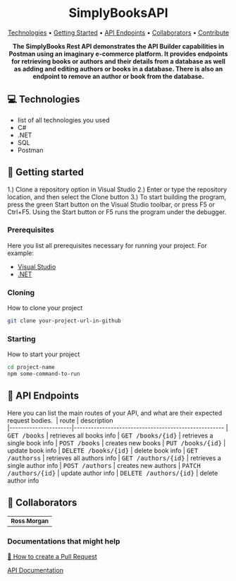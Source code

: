 <h1 align="center" style="font-weight: bold;">SimplyBooksAPI</h1>

<p align="center">
 <a href="#tech">Technologies</a> • 
 <a href="#started">Getting Started</a> • 
  <a href="#routes">API Endpoints</a> •
 <a href="#colab">Collaborators</a> •
 <a href="#contribute">Contribute</a>
</p>

<p align="center">
    <b>The SimplyBooks Rest API demonstrates the API Builder capabilities in Postman using an imaginary e-commerce platform. It provides endpoints for retrieving books or authors and their details from a database as well as adding and editing authors or books in a database. There is also an endpoint to remove an author or book from the database.</b>
</p>

<h2 id="technologies">💻 Technologies</h2>

- list of all technologies you used
- C#
- .NET
- SQL
- Postman

<h2 id="started">🚀 Getting started</h2>

1.) Clone a repository option in Visual Studio 2.) Enter or type the repository location, and then select the Clone button 3.) To start building the program, press the green Start button on the Visual Studio toolbar, or press F5 or Ctrl+F5. Using the Start button or F5 runs the program under the debugger.

<h3>Prerequisites</h3>

Here you list all prerequisites necessary for running your project. For example:

- [Visual Studio](https://visualstudio.microsoft.com/downloads/)
- [.NET](https://dotnet.microsoft.com/en-us/)
  
<h3>Cloning</h3>

How to clone your project

```bash
git clone your-project-url-in-github
```

<h3>Starting</h3>

How to start your project

```bash
cd project-name
npm some-command-to-run
```

<h2 id="routes">📍 API Endpoints</h2>

Here you can list the main routes of your API, and what are their expected request bodies.
​
| route               | description                                          
|----------------------|-----------------------------------------------------
| <kbd>GET /books</kbd>     | retrieves all books info
| <kbd>GET /books/{id}</kbd>     | retrieves a single book info
| <kbd>POST /books</kbd>     | creates new books
| <kbd>PUT /books/{id}</kbd>     | update book info
| <kbd>DELETE /books/{id}</kbd>     | delete book info
| <kbd>GET /authorss</kbd>     | retrieves all authors info
| <kbd>GET /authors/{id}</kbd>     | retrieves a single author info
| <kbd>POST /authors</kbd>     | creates new authors
| <kbd>PATCH /authors/{id}</kbd>     | update author info
| <kbd>DELETE /authors/{id}</kbd>     | delete author info


<h2 id="colab">🤝 Collaborators</h2>

<table>
  <tr>
    <td align="center">
      <a href="https://github.com/rossm933">
        <sub>
          <b>Ross Morgan</b>
        </sub>
      </a>
    </td>
  </tr>
</table>


<h3>Documentations that might help</h3>

[📝 How to create a Pull Request](https://www.atlassian.com/br/git/tutorials/making-a-pull-request)

[API Documentation](https://documenter.getpostman.com/view/31740100/2sAXxMfteN)
